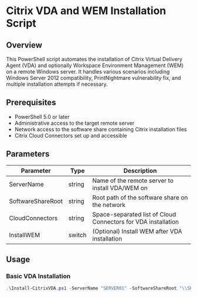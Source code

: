 # Citrix VDA and WEM Installation Script

## Overview

This PowerShell script automates the installation of Citrix Virtual Delivery Agent (VDA) and optionally Workspace Environment Management (WEM) on a remote Windows server. It handles various scenarios including Windows Server 2012 compatibility, PrintNightmare vulnerability fix, and multiple installation attempts if necessary.

## Prerequisites

- PowerShell 5.0 or later
- Administrative access to the target remote server
- Network access to the software share containing Citrix installation files
- Citrix Cloud Connectors set up and accessible

## Parameters

| Parameter | Type | Description |
|-----------|------|-------------|
| ServerName | string | Name of the remote server to install VDA/WEM on |
| SoftwareShareRoot | string | Root path of the software share on the network |
| CloudConnectors | string | Space-separated list of Cloud Connectors for VDA installation |
| InstallWEM | switch | (Optional) Install WEM after VDA installation |

## Usage

### Basic VDA Installation

```powershell
.\Install-CitrixVDA.ps1 -ServerName "SERVER01" -SoftwareShareRoot "\\SHARE\CitrixInstall" -CloudConnectors "CC01 CC02"

